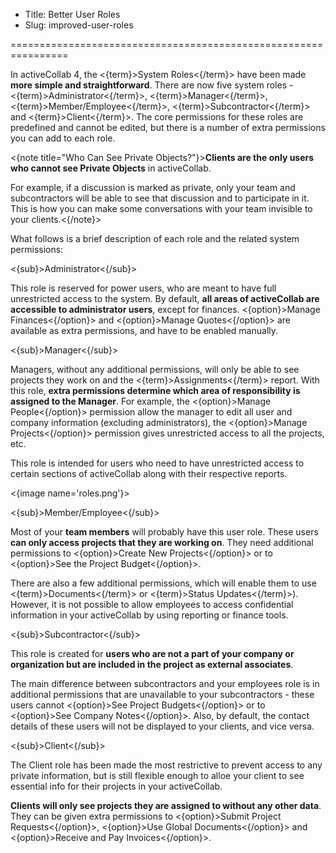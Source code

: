 * Title: Better User Roles
* Slug: improved-user-roles

================================================================

In activeCollab 4, the <{term}>System Roles<{/term}> have been made **more simple and straightforward**. There are now five system roles  - <{term}>Administrator<{/term}>, <{term}>Manager<{/term}>, <{term}>Member/Employee<{/term}>, <{term}>Subcontractor<{/term}> and <{term}>Client<{/term}>. The core permissions for these roles are predefined and cannot be edited, but there is a number of extra permissions you can add to each role.

<{note title="Who Can See Private Objects?"}>**Clients are the only users who cannot see Private Objects** in activeCollab. 

For example, if a discussion is marked as private, only your team and subcontractors will be able to see that discussion and to participate in it. This is how you can make some conversations with your team invisible to your clients.<{/note}>

What follows is a brief description of each role and the related system permissions:

<{sub}>Administrator<{/sub}>

This role is reserved for power users, who are meant to have full unrestricted access to the system. By default, **all areas of activeCollab are accessible to administrator users**, except for finances. <{option}>Manage Finances<{/option}> and <{option}>Manage Quotes<{/option}> are available as extra permissions, and have to be enabled manually.

<{sub}>Manager<{/sub}>

Managers, without any additional permissions, will only be able to see projects they work on and the <{term}>Assignments<{/term}> report. With this role, **extra permissions determine which area of responsibility is assigned to the Manager**. For example, the <{option}>Manage People<{/option}> permission allow the manager to edit all user and company information (excluding administrators), the <{option}>Manage Projects<{/option}> permission gives unrestricted access to all the projects, etc. 

This role is intended for users who need to have unrestricted access to certain sections of activeCollab along with their respective reports. 

<{image name='roles.png'}>

<{sub}>Member/Employee<{/sub}>

Most of your **team members** will probably have this user role. These users **can only access projects that they are working on**. They need additional permissions to <{option}>Create New Projects<{/option}> or to <{option}>See the Project Budget<{/option}>. 

There are also a few additional permissions, which will enable them to use <{term}>Documents<{/term}> or <{term}>Status Updates<{/term}>). However, it is not possible to allow employees to access confidential information in your activeCollab by using reporting or finance tools. 

<{sub}>Subcontractor<{/sub}>

This role is created for **users who are not a part of your company or organization but are included in the project as external associates**. 

The main difference between subcontractors and your employees role is in additional permissions that are unavailable to your subcontractors - these users cannot  <{option}>See Project Budgets<{/option}> or to <{option}>See Company Notes<{/option}>. Also, by default, the contact details of these users will not be displayed to your clients, and vice versa.

<{sub}>Client<{/sub}>

The Client role has been made the most restrictive to prevent access to any private information, but is still flexible enough to alloe your client to see essential info for their projects in your activeCollab. 

**Clients will only see projects they are assigned to without any other data**. They can be given extra permissions to <{option}>Submit Project Requests<{/option}>, <{option}>Use Global Documents<{/option}> and <{option}>Receive and Pay Invoices<{/option}>.